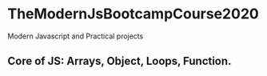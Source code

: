 # TheModernJsBootcampCourse2020
Modern Javascript and Practical projects
## Core of JS: Arrays, Object, Loops, Function.

